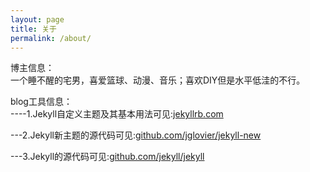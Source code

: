 ```yaml
---
layout: page
title: 关于
permalink: /about/
---
```


博主信息：         
一个睡不醒的宅男，喜爱篮球、动漫、音乐；喜欢DIY但是水平低洼的不行。





blog工具信息：          
----1.Jekyll自定义主题及其基本用法可见:[jekyllrb.com](http://jekyllrb.com/)

---2.Jekyll新主题的源代码可见:[github.com/jglovier/jekyll-new](https://github.com/jglovier/jekyll-new)

---3.Jekyll的源代码可见:[github.com/jekyll/jekyll](https://github.com/jekyll/jekyll)

